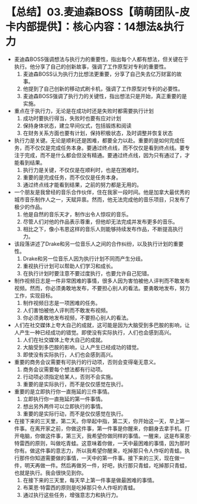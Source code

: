 # 【总结】03.麦迪森BOSS【萌萌团队-皮卡内部提供】：核心内容：14想法&执行力

-   麦迪森BOSS强调想法与执行力的重要性，指出每个人都有想法，但关键在于执行。他分享了自己的创新故事，强调了工作原型对专利的重要性。
    1.  麦迪森BOSS认为执行力比想法更重要，分享了自己失去亿万财富的故事。
    2.  他提到了自己创新的移动式刷卡机，强调了工作原型对专利的必要性。
    3.  麦迪森BOSS强调了执行力的关键性，指出想法只是开始，真正重要的是实施。
-   重点在于执行力，无论是在成功时还是失败时都需要执行计划
    1.  成功时要执行得当，失败时也要有应对计划
    2.  保持身体状态，建立早间仪式，包括锻炼和阅读
    3.  在财务关系方面也要有计划，保持积极状态，及时调整并恢复状态
-   执行力是关键。无论是顺利还是困难，都要全力以赴。重要的是如何完成任务，而不仅仅是完成任务本身。要通过终点线，而不仅仅是看到终点线。要专注于完成，而不是什么都会但没有精通。要通过终点线，因为只有通过了，才能看到结果。
    1.  执行力是关键，不仅仅是在顺利时，也是在困难时。
    2.  重要的是完成任务，而不仅仅是任务本身。
    3.  通过终点线才能看到结果，之前的努力都是无用的。
-   一个朋友是我曾经的音乐合作伙伴，住在我家一段时间。他是加拿大最优秀的城市音乐制作人之一，天赋异禀。然而，他无法完成他的音乐项目，只发布了极少的作品。
    1.  他是自然的音乐天才，制作出令人惊叹的音乐。
    2.  尽管人们对他的作品表示尊重，但他却无法完成并发布更多的音乐。
    3.  相比之下，像小韦恩这样的音乐人则能够持续发布作品，不断提高执行力。
-   该段落讲述了Drake和另一位音乐人之间的合作纠纷，以及执行计划的重要性。
    1.  Drake和另一位音乐人因为执行计划不同而产生分歧。
    2.  重视执行计划可以帮助人们学习和成长。
    3.  在执行计划时要注意不要过度执行，也要允许自己犯错。
-   制作视频日志是一件非常困难的事情，很多人因为害怕被他人评判而不敢发布视频。然而，你必须勇敢地发布，不要担心别人的看法。要勇敢地发布，努力工作，实现目标。
    1.  制作视频日志是一项困难的任务。
    2.  人们害怕被他人评判而不敢发布视频。
    3.  你必须勇敢地发布视频，不要担心别人的看法。
-   人们在社交媒体上夸大自己的成就，这可能是因为大脑受到多巴胺的影响，让人产生一种已经成功的错觉。即使没有实际执行，人们也会感到高兴。
    1.  人们在社交媒体上夸大自己的成就。
    2.  大脑受到多巴胺的影响，让人产生已经成功的错觉。
    3.  即使没有实际执行，人们也会感到高兴。
-   重要的商务会议需要有可执行的行动项，否则会变得毫无意义。
    1.  商务会议需要每个想法都有行动项。
    2.  行动项必须指定给某人，否则不会实施。
    3.  重要的是实际执行，而不是仅仅感觉在执行。
-   重要的是立即执行你一直拖延的三件事情。
    1.  立即执行你一直拖延的第一件事情。
    2.  想出另外两件可以立即执行的事情。
    3.  重要的是实际行动，而不是仅仅感觉在执行。
-   在接下来的三天里，第二天。你举起中指，第二天，你开始这一天，早上第一件事。在离开家之前，你做这件事，第一件事是你醒来，你翻身去拿手机。打开电脑，你做这件事，第三天，我希望你做同样的事情。一醒来，这是布莱恩·特雷西的原则，叫做吃青蛙。这意味着你做，一天中最困难的事情，因为那时你有。做这件事的意志力，所以我希望你醒来，吃掉那只令人作呕的青蛙。执行那件你知道需要做的事情，一天中的第一件事。接下来的三天，现在做一件，明天再做一件。然后再做另一件，好吧，执行那只青蛙，吃掉那只青蛙，也就是执行。我会很快见到你。 
    1.  在接下来的三天里，每天早上第一件事是做最困难的事情。
    2.  布莱恩·特雷西的原则是吃掉那只令人作呕的青蛙。
    3.  通过执行这些任务，增强意志力和执行力。